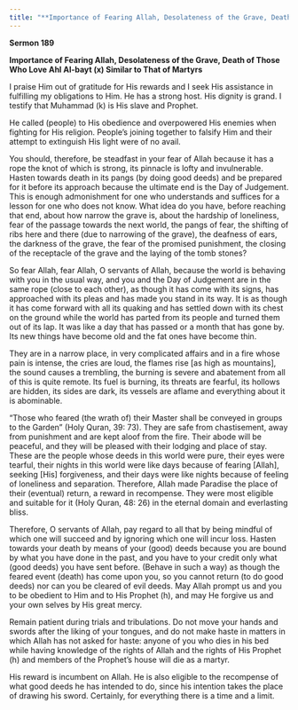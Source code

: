 ```yaml
---
title: "**Importance of Fearing Allah, Desolateness of the Grave, Death of Those Who Love Ahl Al-bayt (x) Similar to That of Martyrs**" 
---
```

**Sermon 189**

**Importance of Fearing Allah, Desolateness of the Grave, Death of Those Who Love Ahl Al\-bayt \(x\) Similar to That of Martyrs**

I praise Him out of gratitude for His rewards and I seek His assistance in fulfilling my obligations to Him\. He has a strong host\. His dignity is grand\. I testify that Muhammad \(k\) is His slave and Prophet\.

He called \(people\) to His obedience and overpowered His enemies when fighting for His religion\. People’s joining together to falsify Him and their attempt to extinguish His light were of no avail\.

You should, therefore, be steadfast in your fear of Allah because it has a rope the knot of which is strong, its pinnacle is lofty and invulnerable\. Hasten towards death in its pangs \(by doing good deeds\) and be prepared for it before its approach because the ultimate end is the Day of Judgement\. This is enough admonishment for one who understands and suffices for a lesson for one who does not know\. What idea do you have, before reaching that end, about how narrow the grave is, about the hardship of loneliness, fear of the passage towards the next world, the pangs of fear, the shifting of ribs here and there \(due to narrowing of the grave\), the deafness of ears, the darkness of the grave, the fear of the promised punishment, the closing of the receptacle of the grave and the laying of the tomb stones?

So fear Allah, fear Allah, O servants of Allah, because the world is behaving with you in the usual way, and you and the Day of Judgement are in the same rope \(close to each other\), as though it has come with its signs, has approached with its pleas and has made you stand in its way\. It is as though it has come forward with all its quaking and has settled down with its chest on the ground while the world has parted from its people and turned them out of its lap\. It was like a day that has passed or a month that has gone by\. Its new things have become old and the fat ones have become thin\.

They are in a narrow place, in very complicated affairs and in a fire whose pain is intense, the cries are loud, the flames rise \[as high as mountains\], the sound causes a trembling, the burning is severe and abatement from all of this is quite remote\. Its fuel is burning, its threats are fearful, its hollows are hidden, its sides are dark, its vessels are aflame and everything about it is abominable\.

<a id="page646"></a>“Those who feared \(the wrath of\) their Master shall be conveyed in groups to the Garden” \(Holy Quran, 39: 73\)\. They are safe from chastisement, away from punishment and are kept aloof from the fire\. Their abode will be peaceful, and they will be pleased with their lodging and place of stay\. These are the people whose deeds in this world were pure, their eyes were tearful, their nights in this world were like days because of fearing \[Allah\], seeking \[His\] forgiveness, and their days were like nights because of feeling of loneliness and separation\. Therefore, Allah made Paradise the place of their \(eventual\) return, a reward in recompense\. They were most eligible and suitable for it \(Holy Quran, 48: 26\) in the eternal domain and everlasting bliss\.

Therefore, O servants of Allah, pay regard to all that by being mindful of which one will succeed and by ignoring which one will incur loss\. Hasten towards your death by means of your \(good\) deeds because you are bound by what you have done in the past, and you have to your credit only what \(good deeds\) you have sent before\. \(Behave in such a way\) as though the feared event \(death\) has come upon you, so you cannot return \(to do good deeds\) nor can you be cleared of evil deeds\. May Allah prompt us and you to be obedient to Him and to His Prophet \(h\), and may He forgive us and your own selves by His great mercy\.

Remain patient during trials and tribulations\. Do not move your hands and swords after the liking of your tongues, and do not make haste in matters in which Allah has not asked for haste: anyone of you who dies in his bed while having knowledge of the rights of Allah and the rights of His Prophet \(h\) and members of the Prophet’s house will die as a martyr\.

His reward is incumbent on Allah\. He is also eligible to the recompense of what good deeds he has intended to do, since his intention takes the place of drawing his sword\. Certainly, for everything there is a time and a limit\.

